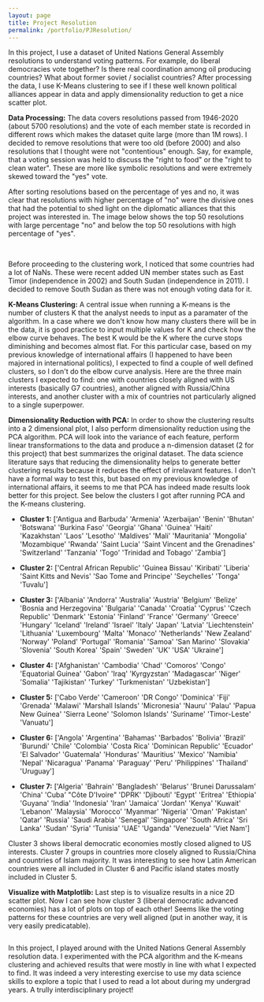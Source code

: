 ```yaml
---
layout: page
title: Project Resolution
permalink: /portfolio/PJResolution/
---
```

In this project, I use a dataset of United Nations General Assembly resolutions to understand voting patterns. For example, do liberal democracies vote together? Is there real coordination among oil producing countries? What about former soviet / socialist countries? After processing the data, I use K-Means clustering to see if I these well known political alliances appear in data and apply dimensionality reduction to get a nice scatter plot.

**Data Processing:** The data covers resolutions passed from 1946-2020 (about 5700 resolutions) and the vote of each member state is recorded in different rows which makes the dataset quite large (more than 1M rows). I decided to remove resolutions that were too old (before 2000) and also resolutions that I thought were not "contentious" enough. Say, for example, that a voting session was held to discuss the "right to food" or the "right to clean water". These are more like symbolic resolutions and were extremely skewed toward the "yes" vote.

After sorting resolutions based on the percentage of yes and no, it was clear that resolutions with higher percentage of "no" were the divisive ones that had the potential to shed light on the diplomatic alliances that this project was interested in. The image below shows the top 50 resolutions with large percentage "no" and below the top 50 resolutions with high percentage of "yes".

<img src="{{ site.baseurl }}/images/portfolio/pjresolution_contentious.png" alt>
<img src="{{ site.baseurl }}/images/portfolio/pjresolution_notcontentious.png" alt>

Before proceeding to the clustering work, I noticed that some countries had a lot of NaNs. These were recent added UN member states such as East Timor (independence in 2002) and South Sudan (independence in 2011). I decided to remove South Sudan as there was not enough voting data for it.

**K-Means Clustering:** A central issue when running a K-means is the number of clusters K that the analyst needs to input as a paramater of the algorithm. In a case where we don't know how many clusters there will be in the data, it is good practice to input multiple values for K and check how the elbow curve behaves. The best K would be the K where the curve stops diminishing and becomes almost flat. For this particular case, based on my previous knowledge of international affairs (I happened to have been majored in international politics), I expected to find a couple of well defined clusters, so I don't do the elbow curve analysis. Here are the three main clusters I expected to find: one with countries closely aligned with US interests (basically G7 countries), another aligned with Russia/China interests, and another cluster with a mix of countries not particularly aligned to a single superpower.

**Dimensionality Reduction with PCA:** In order to show the clustering results into a 2 dimensional plot, I also perform dimensionality reduction using the PCA algorithm. PCA will look into the variance of each feature, perform linear transformations to the data and produce a n-dimension dataset (2 for this project) that best summarizes the original dataset. The data science literature says that reducing the dimensionality helps to generate better clustering results because it reduces the effect of irrelavant features. I don't have a formal way to test this, but based on my previous knowledge of international affairs, it seems to me that PCA has indeed made results look better for this project. See below the clusters I got after running PCA and the K-means clustering.

- **Cluster 1:** ['Antigua and Barbuda' 'Armenia' 'Azerbaijan' 'Benin' 'Bhutan' 'Botswana' 'Burkina Faso' 'Georgia' 'Ghana' 'Guinea' 'Haiti' 'Kazakhstan' 'Laos' 'Lesotho' 'Maldives' 'Mali' 'Mauritania' 'Mongolia' 'Mozambique' 'Rwanda' 'Saint Lucia' 'Saint Vincent and the Grenadines' 'Switzerland' 'Tanzania' 'Togo' 'Trinidad and Tobago' 'Zambia']

- **Cluster 2:** ['Central African Republic' 'Guinea Bissau' 'Kiribati' 'Liberia' 'Saint Kitts and Nevis' 'Sao Tome and Principe' 'Seychelles' 'Tonga' 'Tuvalu']

- **Cluster 3:** ['Albania' 'Andorra' 'Australia' 'Austria' 'Belgium' 'Belize' 'Bosnia and Herzegovina' 'Bulgaria' 'Canada' 'Croatia' 'Cyprus' 'Czech Republic' 'Denmark' 'Estonia' 'Finland' 'France' 'Germany' 'Greece' 'Hungary' 'Iceland' 'Ireland' 'Israel' 'Italy' 'Japan' 'Latvia' 'Liechtenstein' 'Lithuania' 'Luxembourg' 'Malta' 'Monaco' 'Netherlands' 'New Zealand' 'Norway' 'Poland' 'Portugal' 'Romania' 'Samoa' 'San Marino' 'Slovakia' 'Slovenia' 'South Korea' 'Spain' 'Sweden' 'UK' 'USA' 'Ukraine']

- **Cluster 4:** ['Afghanistan' 'Cambodia' 'Chad' 'Comoros' 'Congo' 'Equatorial Guinea' 'Gabon' 'Iraq' 'Kyrgyzstan' 'Madagascar' 'Niger' 'Somalia' 'Tajikistan' 'Turkey' 'Turkmenistan' 'Uzbekistan']

- **Cluster 5:** ['Cabo Verde' 'Cameroon' 'DR Congo' 'Dominica' 'Fiji' 'Grenada' 'Malawi' 'Marshall Islands' 'Micronesia' 'Nauru' 'Palau' 'Papua New Guinea' 'Sierra Leone' 'Solomon Islands' 'Suriname' 'Timor-Leste' 'Vanuatu']

- **Cluster 6:** ['Angola' 'Argentina' 'Bahamas' 'Barbados' 'Bolivia' 'Brazil' 'Burundi' 'Chile' 'Colombia' 'Costa Rica' 'Dominican Republic' 'Ecuador' 'El Salvador' 'Guatemala' 'Honduras' 'Mauritius' 'Mexico' 'Namibia' 'Nepal' 'Nicaragua' 'Panama' 'Paraguay' 'Peru' 'Philippines' 'Thailand' 'Uruguay']

- **Cluster 7:** ['Algeria' 'Bahrain' 'Bangladesh' 'Belarus' 'Brunei Darussalam' 'China' 'Cuba' "Côte D'Ivoire" 'DPRK' 'Djibouti' 'Egypt' 'Eritrea' 'Ethiopia' 'Guyana' 'India' 'Indonesia' 'Iran' 'Jamaica' 'Jordan' 'Kenya' 'Kuwait' 'Lebanon' 'Malaysia' 'Morocco' 'Myanmar' 'Nigeria' 'Oman' 'Pakistan' 'Qatar' 'Russia' 'Saudi Arabia' 'Senegal' 'Singapore' 'South Africa' 'Sri Lanka' 'Sudan' 'Syria' 'Tunisia' 'UAE' 'Uganda' 'Venezuela' 'Viet Nam']

Cluster 3 shows liberal democratic economies mostly closed aligned to US interests. Cluster 7 groups in countries more closely aligned to Russia/China and countries of Islam majority. It was interesting to see how Latin American countries were all included in Cluster 6 and Pacific island states mostly included in Cluster 5.

**Visualize with Matplotlib:** Last step is to visualize results in a nice 2D scatter plot. Now I can see how cluster 3 (liberal democratic advanced economies) has a lot of plots on top of each other! Seems like the voting patterns for these countries are very well aligned (put in another way, it is very easily predicatable).

<img src="{{ site.baseurl }}/images/portfolio/pjresolution_vizplot.png" alt>

In this project, I played around with the United Nations General Assembly resolution data. I experimented with the PCA algorithm and the K-means clustering and achieved results that were mostly in line with what I expected to find. It was indeed a very interesting exercise to use my data science skills to explore a topic that I used to read a lot about during my undergrad years. A trully interdisciplinary project!
